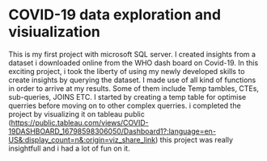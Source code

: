 # COVID-19 data exploration and visiualization
This is my first project with microsoft SQL server.
I created insights from a dataset i downloaded online from the WHO dash board on Covid-19.
In this exciting project, i took the liberty of using my newly developed skills to create insights by querying the dataset. 
I made use of all kind of functions in order to arrive at my results. Some of them include Temp tambles, CTEs, sub-queries, JOINS ETC.
I started by creating a temp table for optimise querries before moving on to other complex querries.
i completed the project by visualizing it on tableau public (https://public.tableau.com/views/COVID-19DASHBOARD_16798598306050/Dashboard1?:language=en-US&:display_count=n&:origin=viz_share_link)
this project was really insightfull and i had a lot of fun on it.

